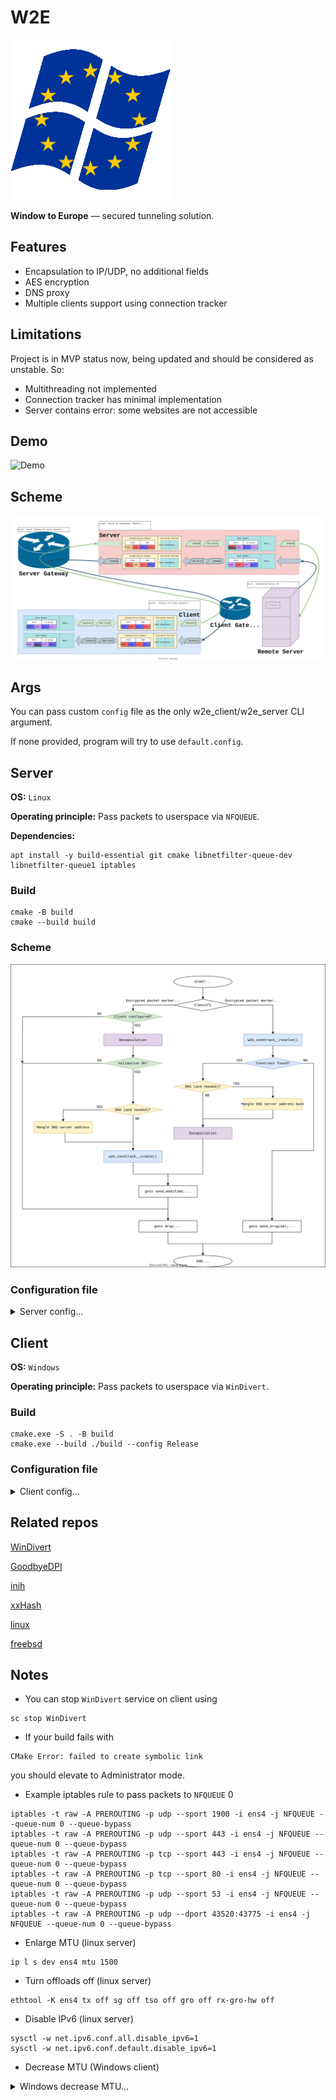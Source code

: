 # W2E

![Logo](./misc/w2e_client_logo.png)

**Window to Europe** — secured tunneling solution.


## Features

- Encapsulation to IP/UDP, no additional fields
- AES encryption
- DNS proxy
- Multiple clients support using connection tracker


## Limitations

Project is in MVP status now, being updated and should be considered as unstable. So:

- Multithreading not implemented
- Connection tracker has minimal implementation
- Server contains error: some websites are not accessible


## Demo

![Demo](./misc/w2e_demo.gif)


## Scheme

[![w2e_scheme.svg](./misc/w2e_scheme.svg)](https://app.diagrams.net/#H6uoMycop/W2E/master/misc/w2e_scheme.svg)


## Args

You can pass custom `config` file as the only w2e_client/w2e_server CLI argument.

If none provided, program will try to use `default.config`.


## Server

**OS:** `Linux`

**Operating principle:** Pass packets to userspace via `NFQUEUE`.

**Dependencies:**

```
apt install -y build-essential git cmake libnetfilter-queue-dev libnetfilter-queue1 iptables
```

### Build

```
cmake -B build
cmake --build build
```

### Scheme

[![w2e_scheme_server.svg](./misc/w2e_scheme_server.svg)](https://app.diagrams.net/#H6uoMycop/W2E/master/misc/w2e_scheme_server.svg)

### Configuration file

<details>
<summary>Server config...</summary>

#### Section **[server]**

##### dns= *{none, ip}*

> Open DNS server address to substitute in DNS queries (may be empty = don't change)

##### ip= *ip*

> Server's IP address

#### Section **[client]**

> May be multiple sections. Describes clients.

##### id= *number in range [0, 255]*

> Client's ID in range [0-255].
> Corresponding client's source port is calculated as \<prefix\>|\<id\>.
> Value must be unique in configuration file.

##### key= *string of key length*

> Client's AES key.

</details>

## Client

**OS:** `Windows`

**Operating principle:** Pass packets to userspace via `WinDivert`.

### Build

```
cmake.exe -S . -B build
cmake.exe --build ./build --config Release
```

### Configuration file

<details>
<summary>Client config...</summary>

#### Section **[server]**

##### ip= *ip*

> Server's IP address.

#### Section **[client]**

> May be multiple sections. Describes clients.

##### id= *number in range [0, 255]*

> Client's ID in range [0-255].
> Corresponding client's source port is calculated as \<prefix\>|\<id\>.
> Value must be unique in configuration file.

##### ip= *ip*

> IP address to use as Source address of encapsulated packets.

##### key= *string of key length*

> Client's AES key.

</details>

## Related repos

[WinDivert](https://github.com/basil00/WinDivert)

[GoodbyeDPI](https://github.com/ValdikSS/GoodbyeDPI)

[inih](https://github.com/benhoyt/inih)

[xxHash](https://github.com/Cyan4973/xxHash)

[linux](https://github.com/torvalds/linux)

[freebsd](https://github.com/freebsd/freebsd-src)

## Notes

- You can stop `WinDivert` service on client using

```
sc stop WinDivert
```

- If your build fails with

```
CMake Error: failed to create symbolic link
```

you should elevate to Administrator mode.

- Example iptables rule to pass packets to `NFQUEUE` 0

```
iptables -t raw -A PREROUTING -p udp --sport 1900 -i ens4 -j NFQUEUE --queue-num 0 --queue-bypass
iptables -t raw -A PREROUTING -p udp --sport 443 -i ens4 -j NFQUEUE --queue-num 0 --queue-bypass
iptables -t raw -A PREROUTING -p tcp --sport 443 -i ens4 -j NFQUEUE --queue-num 0 --queue-bypass
iptables -t raw -A PREROUTING -p tcp --sport 80 -i ens4 -j NFQUEUE --queue-num 0 --queue-bypass
iptables -t raw -A PREROUTING -p udp --sport 53 -i ens4 -j NFQUEUE --queue-num 0 --queue-bypass
iptables -t raw -A PREROUTING -p udp --dport 43520:43775 -i ens4 -j NFQUEUE --queue-num 0 --queue-bypass
```

- Enlarge MTU (linux server)

```
ip l s dev ens4 mtu 1500
```

- Turn offloads off (linux server)

```
ethtool -K ens4 tx off sg off tso off gro off rx-gro-hw off
```

- Disable IPv6 (linux server)

```
sysctl -w net.ipv6.conf.all.disable_ipv6=1
sysctl -w net.ipv6.conf.default.disable_ipv6=1
```

- Decrease MTU (Windows client)

<details>
<summary>Windows decrease MTU...</summary>

```
netsh interface ipv4 show subinterfaces
```

>    MTU  Состояние определения носителя   Вх. байт  Исх. байт  Интерфейс
>
> ------  ---------------  ---------  ---------  -------------
>
> 4294967295                1          0     467389  Loopback Pseudo-Interface 1
>
>   1500                1  30151331950  479444648  Беспроводная сеть
>
>   1500                5          0          0  Подключение по локальной сети* 1
>
>   1500                1          0     363096  Ethernet 2
>
>   1500                5          0          0  Подключение по локальной сети* 2

```
netsh interface ipv4 set subinterface <INTERFACE_NAME> mtu=1440 store=active
```

> store        - одно из следующих значений:
>
>               active: настройка действует только до следующей перезагрузки.
>
>           persistent: постоянная настройка.

</details>

